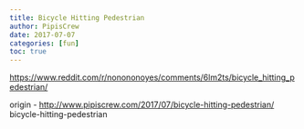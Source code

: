 ```yaml
---
title: Bicycle Hitting Pedestrian
author: PipisCrew
date: 2017-07-07
categories: [fun]
toc: true
---
```


https://www.reddit.com/r/nonononoyes/comments/6lm2ts/bicycle_hitting_pedestrian/

origin - http://www.pipiscrew.com/2017/07/bicycle-hitting-pedestrian/ bicycle-hitting-pedestrian